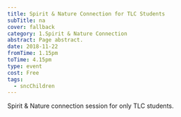 ```yaml
---
title: Spirit & Nature Connection for TLC Students
subTitle: na
cover: fallback
category: 1.Spirit & Nature Connection
abstract: Page abstract.
date: 2018-11-22
fromTime: 1.15pm
toTime: 4.15pm
type: event
cost: Free
tags:
  - sncChildren
---
```


Spirit & Nature connection session for only TLC students.

